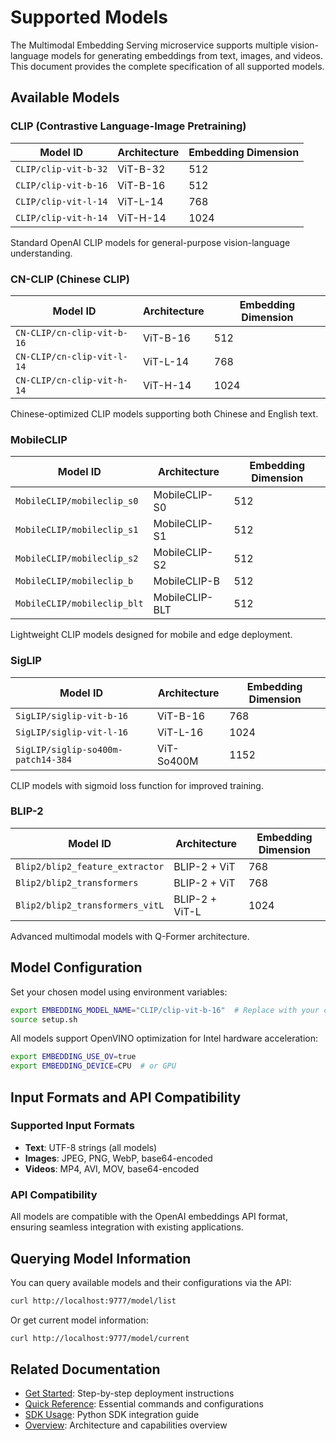 # Supported Models

The Multimodal Embedding Serving microservice supports multiple vision-language models for generating embeddings from text, images, and videos. This document provides the complete specification of all supported models.

## Available Models

### CLIP (Contrastive Language-Image Pretraining)

| Model ID | Architecture | Embedding Dimension |
|----------|-------------|-------------------|
| `CLIP/clip-vit-b-32` | ViT-B-32 | 512 |
| `CLIP/clip-vit-b-16` | ViT-B-16 | 512 |
| `CLIP/clip-vit-l-14` | ViT-L-14 | 768 |
| `CLIP/clip-vit-h-14` | ViT-H-14 | 1024 |

Standard OpenAI CLIP models for general-purpose vision-language understanding.

### CN-CLIP (Chinese CLIP)

| Model ID | Architecture | Embedding Dimension |
|----------|-------------|-------------------|
| `CN-CLIP/cn-clip-vit-b-16` | ViT-B-16 | 512 |
| `CN-CLIP/cn-clip-vit-l-14` | ViT-L-14 | 768 |
| `CN-CLIP/cn-clip-vit-h-14` | ViT-H-14 | 1024 |

Chinese-optimized CLIP models supporting both Chinese and English text.

### MobileCLIP

| Model ID | Architecture | Embedding Dimension |
|----------|-------------|-------------------|
| `MobileCLIP/mobileclip_s0` | MobileCLIP-S0 | 512 |
| `MobileCLIP/mobileclip_s1` | MobileCLIP-S1 | 512 |
| `MobileCLIP/mobileclip_s2` | MobileCLIP-S2 | 512 |
| `MobileCLIP/mobileclip_b` | MobileCLIP-B | 512 |
| `MobileCLIP/mobileclip_blt` | MobileCLIP-BLT | 512 |

Lightweight CLIP models designed for mobile and edge deployment.

### SigLIP

| Model ID | Architecture | Embedding Dimension |
|----------|-------------|-------------------|
| `SigLIP/siglip-vit-b-16` | ViT-B-16 | 768 |
| `SigLIP/siglip-vit-l-16` | ViT-L-16 | 1024 |
| `SigLIP/siglip-so400m-patch14-384` | ViT-So400M | 1152 |

CLIP models with sigmoid loss function for improved training.

### BLIP-2

| Model ID | Architecture | Embedding Dimension |
|----------|-------------|-------------------|
| `Blip2/blip2_feature_extractor` | BLIP-2 + ViT | 768 |
| `Blip2/blip2_transformers` | BLIP-2 + ViT | 768 |
| `Blip2/blip2_transformers_vitL` | BLIP-2 + ViT-L | 1024 |

Advanced multimodal models with Q-Former architecture.

## Model Configuration

Set your chosen model using environment variables:

```bash
export EMBEDDING_MODEL_NAME="CLIP/clip-vit-b-16"  # Replace with your chosen model
source setup.sh
```

All models support OpenVINO optimization for Intel hardware acceleration:

```bash
export EMBEDDING_USE_OV=true
export EMBEDDING_DEVICE=CPU  # or GPU
```

## Input Formats and API Compatibility

### Supported Input Formats
- **Text**: UTF-8 strings (all models)
- **Images**: JPEG, PNG, WebP, base64-encoded
- **Videos**: MP4, AVI, MOV, base64-encoded

### API Compatibility
All models are compatible with the OpenAI embeddings API format, ensuring seamless integration with existing applications.

## Querying Model Information

You can query available models and their configurations via the API:

```bash
curl http://localhost:9777/model/list
```

Or get current model information:

```bash
curl http://localhost:9777/model/current
```

## Related Documentation

- [Get Started](get-started.md): Step-by-step deployment instructions
- [Quick Reference](quick-reference.md): Essential commands and configurations
- [SDK Usage](sdk-usage.md): Python SDK integration guide
- [Overview](Overview.md): Architecture and capabilities overview
